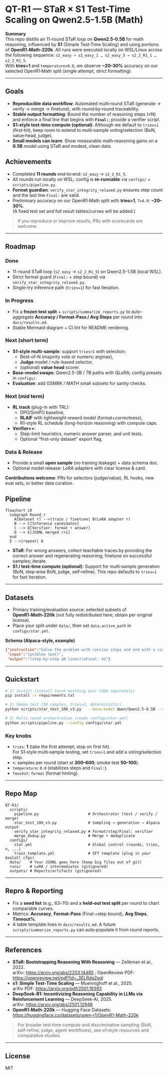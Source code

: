 # QT-R1 — STaR × S1 Test-Time Scaling on Qwen2.5-1.5B (Math)

**Summary**  
This repo distills an 11-round STaR loop on **Qwen2.5-0.5B** for math reasoning, influenced by **S1** (Simple Test‑Time Scaling) and using portions of **OpenR1‑Math‑220k**. All runs were executed locally on WSL/Linux across the following sequence: `s2_easy → s2_easy_1 … s2_easy_5 → s2_2_R1_1 … s2_2_R1_5`.  
With **tries=1** and `temperature=0.0`, we observe **~20–30%** accuracy on our selected OpenR1‑Math split (single attempt, strict formatting).

---

## Goals
- **Reproducible data workflow**: Automated multi‑round STaR (generate → verify → merge → finetune), with round‑by‑round traceability.
- **Stable output formatting**: Bound the number of reasoning steps (≤N) and enforce a final line that begins with **`Final:`**; provide a verifier script.
- **S1‑style test‑time compute (optional)**: Although we default to `tries=1` (first‑hit), keep room to extend to multi‑sample voting/selection (BoN, value‑head, judge).
- **Small models can learn**: Show measurable math‑reasoning gains on a **0.5B** model using STaR and modest, clean data.

##  Achievements
- Completed **11 rounds** end‑to‑end: `s2_easy` → `s2_2_R1_5`.
- All rounds run locally on WSL; config is **re‑runnable** via `configs/` + `scripts/pipeline.py`.
- **Format guardian**: `verify_star_integrity_relaxed.py` ensures step count and the last line `Final:` are valid.
- Preliminary accuracy on our OpenR1‑Math split with **tries=1**, `T=0.0`: **~20–30%**.  
  (A fixed test set and full result tables/curves will be added.)

> If you reproduce or improve results, PRs with scorecards are welcome.

---
## Roadmap

###  Done
- 11-round STaR loop (`s2_easy` → `s2_2_R1_5`) on Qwen2.5-1.5B (local WSL).
- Strict format guard (`Final:` + step bound) via `verify_star_integrity_relaxed.py`.
- Single-try inference path (`tries=1`) for fast iteration.

###  In Progress
- Fix a **frozen test split** + `scripts/summarize_reports.py` to auto-aggregate **Accuracy / Format-Pass / Avg Steps** per round into `docs/results.md`.
- Stable Mermaid diagram + CI lint for README rendering.

###  Next (short term)
- **S1-style multi-sample**: support `tries>1` with selection:
  - Best-of-N (majority vote or numeric argmax),
  - **Judge** model / rule-based selector,
  - (optional) **value head** scorer.
- **Base-model swaps**: Qwen2.5-3B / 7B paths with QLoRA; config presets in `configs/`.
- **Evaluation**: add GSM8K / MATH small subsets for sanity checks.

###  Next (mid term)
- **RL track** (plug-in with TRL):
  - DPO/SimPO baseline,
  - **RLAIF** with lightweight reward model (format+correctness),
  - R1-style RL schedule (long-horizon reasoning) with compute caps.
- **Verifier++**:
  - Step-limit heuristics, numeric answer parser, and unit tests.
  - Optional “first-only dataset” export flag.

###  Data & Release
- Provide a small **open sample** (no training leakage) + data schema doc.
- Optional model release: LoRA adapters with clear license & card.

**Contributions welcome**: PRs for selectors (judge/value), RL hooks, new eval sets, or better data curation.


##  Pipeline

```mermaid
flowchart LR
  subgraph Round_r
    A[Dataset r] -->|train / finetune| B(LoRA adapter r)
    B --> C[Inference candidates]
    C --> D[Verifier: format + answer]
    D --> E[JSONL merged r+1]
  end
  E -->|repeat| A
```

- **STaR**: For wrong answers, collect teachable traces by providing the correct answer and regenerating reasoning; finetune on successful samples; iterate.
- **S1 / test‑time compute (optional)**: Support for multi‑sample generation (BoN, step‑wise BoN, judge, self‑refine). This repo defaults to `tries=1` for fast iteration.

---

##  Datasets
- Primary training/evaluation source: selected subsets of **OpenR1‑Math‑220k** (not fully redistributed here; obtain per original license).
- Place your split under `data/`, then set `data.active_path` in `configs/star.yml`.

**Schema (Alpaca‑style, example)**
```json
{"instruction":"Solve the problem with concise steps and end with a single line starting 'Final:'.",
 "input":"(problem text)",
 "output":"(step-by-step ≤N lines)\nFinal: 42"}
```

---

##  Quickstart
```bash
# 1) Install (install torch matching your CUDA separately)
pip install -r requirements.txt

# 2) Smoke test (50 samples, tries=1, deterministic)
python scripts/star_test_100_v3.py   --base-model Qwen/Qwen2.5-0.5B --subset default   --n 50 --seed 63 --max-new-tokens 384 --temperature 0.0   --tries 1 --fewshot format --out-dir outputs/smoke

# 3) Multi-round orchestration (reads configs/star.yml)
python scripts/pipeline.py --config configs/star.yml
```

### Key knobs
- `tries`: **1** (take the first attempt; stop on first hit).  
  For S1‑style multi‑sample testing, set `tries>1` and add a voting/selection step.
- `n`: samples per round (start at **300–600**; smoke test **50–100**).
- `temperature`: `0.0` (stabilizes steps and `Final:`).
- `fewshot`: `format` (format hinting).

---

##  Repo Map
```
QT-R1/
  scripts/
    pipeline.py                      # Orchestrator (test / verify / merge)
    star_test_100_v3.py              # Sampling → generation → Alpaca output
    verify_star_integrity_relaxed.py # Format/step/Final: verifier
    merge_dedup.py                   # Merge + deduplicate
  configs/
    star.yml                         # Global control (rounds, tries, n, ...)
    train_template.yml               # SFT template (plug in your Axolotl cfgs)
  data/    # Your JSONL goes here (keep big files out of git)
  runs/    # LoRA / intermediates (gitignored)
  outputs/ # Reports/artifacts (gitignored)
```

---

##  Repro & Reporting
- Fix a **seed list** (e.g., 63–70) and a **held‑out test split** per round to chart comparable curves.
- Metrics: **Accuracy**, **Format‑Pass** (Final:+step bound), **Avg Steps**, **Timeout%**.
- A table template lives in `docs/results.md`. A future `scripts/summarize_reports.py` can auto‑populate it from round reports.

---

##  References
- **STaR: Bootstrapping Reasoning With Reasoning** — Zelikman et al., 2022.  
  arXiv: https://arxiv.org/abs/2203.14465 ; OpenReview PDF: https://openreview.net/pdf?id=_3ELRdg2sgI
- **s1: Simple Test‑Time Scaling** — Muennighoff et al., 2025.  
  arXiv PDF: https://arxiv.org/pdf/2501.19393
- **DeepSeek‑R1: Incentivizing Reasoning Capability in LLMs via Reinforcement Learning** — DeepSeek‑AI, 2025.  
  arXiv: https://arxiv.org/abs/2501.12948
- **OpenR1‑Math‑220k** — Hugging Face Datasets: https://huggingface.co/datasets/open-r1/OpenR1-Math-220k

> For broader test‑time compute and discriminative sampling (BoN, self‑refine, judge, agent workflows), see o1‑style resources and comparative studies.

---

##  License
MIT
